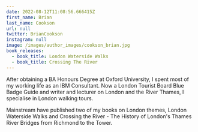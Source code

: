 ```yaml
---
date: 2022-08-12T11:08:56.666415Z
first_name: Brian
last_name: Cookson
url: null
twitter: BrianCookson
instagram: null
image: /images/author_images/cookson_brian.jpg
book_releases:
  - book_title: London Waterside Walks
  - book_title: Crossing The River
---
```

After obtaining a BA Honours Degree at Oxford University, I spent most of my working life as an IBM Consultant. Now a London Tourist Board Blue Badge Guide and writer and lecturer on London and the River Thames, I specialise in London walking tours.

Mainstream have published two of my books on London themes, London Waterside Walks and Crossing the River - The History of London's Thames River Bridges from Richmond to the Tower.